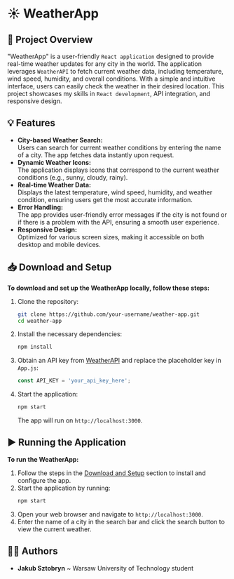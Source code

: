 # ☀️ WeatherApp

## 📝 Project Overview
"WeatherApp" is a user-friendly `React application` designed to provide real-time weather updates for any city in the world. The application leverages `WeatherAPI` to fetch current weather data, including temperature, wind speed, humidity, and overall conditions. With a simple and intuitive interface, users can easily check the weather in their desired location. This project showcases my skills in `React development`, API integration, and responsive design.

## 💡 Features
- **City-based Weather Search:**  
  Users can search for current weather conditions by entering the name of a city. The app fetches data instantly upon request.
- **Dynamic Weather Icons:**  
  The application displays icons that correspond to the current weather conditions (e.g., sunny, cloudy, rainy).
- **Real-time Weather Data:**  
  Displays the latest temperature, wind speed, humidity, and weather condition, ensuring users get the most accurate information.
- **Error Handling:**  
  The app provides user-friendly error messages if the city is not found or if there is a problem with the API, ensuring a smooth user experience.
- **Responsive Design:**  
  Optimized for various screen sizes, making it accessible on both desktop and mobile devices.

## 📥 Download and Setup
**To download and set up the WeatherApp locally, follow these steps:**
1. Clone the repository:
   ```bash
   git clone https://github.com/your-username/weather-app.git
   cd weather-app
   ```
2. Install the necessary dependencies:
   ```bash
   npm install
   ```
3. Obtain an API key from [WeatherAPI](https://www.weatherapi.com/) and replace the placeholder key in `App.js`:
   ```javascript
   const API_KEY = 'your_api_key_here';
   ```
4. Start the application:
   ```bash
   npm start
   ```
   The app will run on `http://localhost:3000`.

## ▶️ Running the Application
**To run the WeatherApp:**
1. Follow the steps in the [Download and Setup](#-download-and-setup) section to install and configure the app.
2. Start the application by running:
   ```bash
   npm start
   ```
3. Open your web browser and navigate to `http://localhost:3000`.
4. Enter the name of a city in the search bar and click the search button to view the current weather.

## 🙋‍♂️ Authors
- **Jakub Sztobryn** ~ Warsaw University of Technology student
